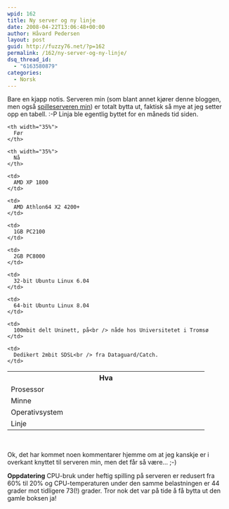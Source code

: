 ```yaml
---
wpid: 162
title: Ny server og ny linje
date: 2008-04-22T13:06:48+00:00
author: Håvard Pedersen
layout: post
guid: http://fuzzy76.net/?p=162
permalink: /162/ny-server-og-ny-linje/
dsq_thread_id:
  - "6163580879"
categories:
  - Norsk
---
```

Bare en kjapp notis. Serveren min (som blant annet kjører denne bloggen, men også [spilleserveren min](http://play.fuzzy76.net/)) er totalt bytta ut, faktisk så mye at jeg setter opp en tabell. :-P Linja ble egentlig byttet for en måneds tid siden.

<table border="0">
  <tr>
    <th width="30%">
      Hva
    </th>
    
    <th width="35%">
      Før
    </th>
    
    <th width="35%">
      Nå
    </th>
  </tr>
  
  <tr>
    <td>
      Prosessor
    </td>
    
    <td>
      AMD XP 1800
    </td>
    
    <td>
      AMD Athlon64 X2 4200+
    </td>
  </tr>
  
  <tr>
    <td>
      Minne
    </td>
    
    <td>
      1GB PC2100
    </td>
    
    <td>
      2GB PC8000
    </td>
  </tr>
  
  <tr>
    <td>
      Operativsystem
    </td>
    
    <td>
      32-bit Ubuntu Linux 6.04
    </td>
    
    <td>
      64-bit Ubuntu Linux 8.04
    </td>
  </tr>
  
  <tr>
    <td valign="top">
      Linje
    </td>
    
    <td>
      100mbit delt Uninett, på<br /> nåde hos Universitetet i Tromsø
    </td>
    
    <td>
      Dedikert 2mbit SDSL<br /> fra Dataguard/Catch.
    </td>
  </tr>
</table>

&nbsp;

Ok, det har kommet noen kommentarer hjemme om at jeg kanskje er i overkant knyttet til serveren min, men det får så være&#8230; ;-)

**Oppdatering** CPU-bruk under heftig spilling på serveren er redusert fra 60% til 20% og CPU-temperaturen under den samme belastningen er 44 grader mot tidligere 73(!) grader. Tror nok det var på tide å få bytta ut den gamle boksen ja!
